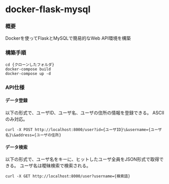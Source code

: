 # docker-flask-mysql

### 概要
Dockerを使ってFlaskとMySQLで簡易的なWeb API環境を構築

### 構築手順
```
cd {クローンしたフォルダ}
docker-compose build
docker-compose up -d
```

### API仕様
#### データ登録
以下の形式で、ユーザID、ユーザ名、ユーザの住所の情報を登録できる。
ASCIIのみ対応。
```
curl -X POST http://localhost:8000/user?id={ユーザID}\&username={ユーザ名}\&address={ユーザの住所}
```

#### データ検索
以下の形式で、ユーザ名をキーに、ヒットしたユーザ全員をJSON形式で取得できる。
ユーザ名は曖昧検索で検索される。
```
curl -X GET http://localhost:8000/user?username={検索語}
```
